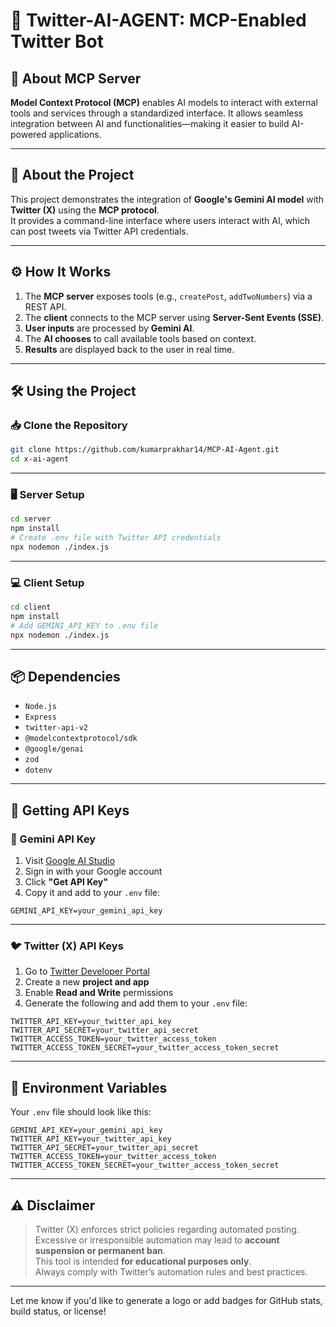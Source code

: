 # 🚀 Twitter-AI-AGENT: MCP-Enabled Twitter Bot

## 📡 About MCP Server

**Model Context Protocol (MCP)** enables AI models to interact with external tools and services through a standardized interface. It allows seamless integration between AI and functionalities—making it easier to build AI-powered applications.

---

## 🤖 About the Project

This project demonstrates the integration of **Google's Gemini AI model** with **Twitter (X)** using the **MCP protocol**.  
It provides a command-line interface where users interact with AI, which can post tweets via Twitter API credentials.

---

## ⚙️ How It Works

1. The **MCP server** exposes tools (e.g., `createPost`, `addTwoNumbers`) via a REST API.
2. The **client** connects to the MCP server using **Server-Sent Events (SSE)**.
3. **User inputs** are processed by **Gemini AI**.
4. The **AI chooses** to call available tools based on context.
5. **Results** are displayed back to the user in real time.

---

## 🛠️ Using the Project

### 📥 Clone the Repository

```bash
git clone https://github.com/kumarprakhar14/MCP-AI-Agent.git
cd x-ai-agent
```

---

### 🖥️ Server Setup

```bash
cd server
npm install
# Create .env file with Twitter API credentials
npx nodemon ./index.js
```

---

### 💻 Client Setup

```bash
cd client
npm install
# Add GEMINI_API_KEY to .env file
npx nodemon ./index.js
```

---

## 📦 Dependencies

- `Node.js`
- `Express`
- `twitter-api-v2`
- `@modelcontextprotocol/sdk`
- `@google/genai`
- `zod`
- `dotenv`

---

## 🔐 Getting API Keys

### 🧠 Gemini API Key

1. Visit [Google AI Studio](https://makersuite.google.com/app/apikey)
2. Sign in with your Google account
3. Click **"Get API Key"**
4. Copy it and add to your `.env` file:

```env
GEMINI_API_KEY=your_gemini_api_key
```

---

### 🐦 Twitter (X) API Keys

1. Go to [Twitter Developer Portal](https://developer.twitter.com/en/portal/dashboard)
2. Create a new **project and app**
3. Enable **Read and Write** permissions
4. Generate the following and add them to your `.env` file:

```env
TWITTER_API_KEY=your_twitter_api_key
TWITTER_API_SECRET=your_twitter_api_secret
TWITTER_ACCESS_TOKEN=your_twitter_access_token
TWITTER_ACCESS_TOKEN_SECRET=your_twitter_access_token_secret
```

---

## 🧪 Environment Variables

Your `.env` file should look like this:

```env
GEMINI_API_KEY=your_gemini_api_key
TWITTER_API_KEY=your_twitter_api_key
TWITTER_API_SECRET=your_twitter_api_secret
TWITTER_ACCESS_TOKEN=your_twitter_access_token
TWITTER_ACCESS_TOKEN_SECRET=your_twitter_access_token_secret
```

---

## ⚠️ Disclaimer

> Twitter (X) enforces strict policies regarding automated posting.  
> Excessive or irresponsible automation may lead to **account suspension or permanent ban**.  
> This tool is intended **for educational purposes only**.  
> Always comply with Twitter’s automation rules and best practices.

--- 

Let me know if you'd like to generate a logo or add badges for GitHub stats, build status, or license!